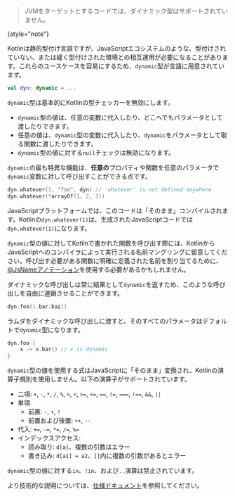 [//]: # (title: ダイナミック型)

> JVMをターゲットとするコードでは、ダイナミック型はサポートされていません。
>
{style="note"}

Kotlinは静的型付け言語ですが、JavaScriptエコシステムのような、型付けされていない、または緩く型付けされた環境との相互運用が必要になることがあります。これらのユースケースを容易にするため、`dynamic`型が言語に用意されています。

```kotlin
val dyn: dynamic = ...
```

`dynamic`型は基本的にKotlinの型チェッカーを無効にします。

- `dynamic`型の値は、任意の変数に代入したり、どこへでもパラメータとして渡したりできます。
- 任意の値は、`dynamic`型の変数に代入したり、`dynamic`をパラメータとして取る関数に渡したりできます。
- `dynamic`型の値に対する`null`チェックは無効になります。

`dynamic`の最も特異な機能は、**任意の**プロパティや関数を任意のパラメータで`dynamic`変数に対して呼び出すことができる点です。

```kotlin
dyn.whatever(1, "foo", dyn) // 'whatever' is not defined anywhere
dyn.whatever(*arrayOf(1, 2, 3))
```

JavaScriptプラットフォームでは、このコードは「そのまま」コンパイルされます。Kotlinの`dyn.whatever(1)`は、生成されたJavaScriptコードでは`dyn.whatever(1)`になります。

`dynamic`型の値に対してKotlinで書かれた関数を呼び出す際には、KotlinからJavaScriptへのコンパイラによって実行される名前マングリングに留意してください。呼び出す必要がある関数に明確に定義された名前を割り当てるために、[@JsNameアノテーション](js-to-kotlin-interop.md#jsname-annotation)を使用する必要があるかもしれません。

ダイナミックな呼び出しは常に結果として`dynamic`を返すため、このような呼び出しを自由に連鎖させることができます。

```kotlin
dyn.foo().bar.baz()
```

ラムダをダイナミックな呼び出しに渡すと、そのすべてのパラメータはデフォルトで`dynamic`型になります。

```kotlin
dyn.foo {
    x -> x.bar() // x is dynamic
}
```

`dynamic`型の値を使用する式はJavaScriptに「そのまま」変換され、Kotlinの演算子規則を使用しません。以下の演算子がサポートされています。

*   二項: `+`, `-`, `*`, `/`, `%`, `>`, `<`, `>=`, `<=`, `==`, `!=`, `===`, `!==`, `&&`, `||`
*   単項
    *   前置: `-`, `+`, `!`
    *   前置および後置: `++`, `--`
*   代入: `+=`, `-=`, `*=`, `/=`, `%=`
*   インデックスアクセス:
    *   読み取り: `d[a]`、複数の引数はエラー
    *   書き込み: `d[a1] = a2`、`[]`内に複数の引数があるとエラー

`dynamic`型の値に対する`in`、`!in`、および`..`演算は禁止されています。

より技術的な説明については、[仕様ドキュメント](https://github.com/JetBrains/kotlin/blob/master/spec-docs/dynamic-types.md)を参照してください。